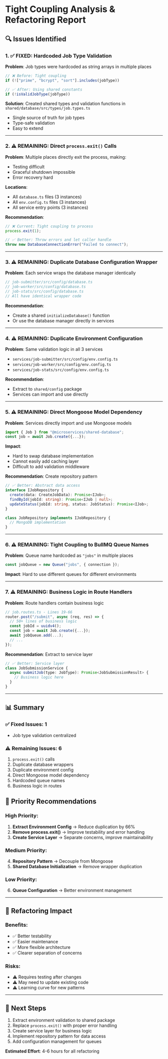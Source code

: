 # Tight Coupling Analysis & Refactoring Report

## 🔍 Issues Identified

### 1. ✅ **FIXED: Hardcoded Job Type Validation**
**Problem**: Job types were hardcoded as string arrays in multiple places
```typescript
// ❌ Before: Tight coupling
if (!["prime", "bcrypt", "sort"].includes(jobType))

// ✅ After: Using shared constants
if (!isValidJobType(jobType))
```

**Solution**: Created shared types and validation functions in `shared/database/src/types/job.types.ts`
- Single source of truth for job types
- Type-safe validation
- Easy to extend

---

### 2. ⚠️ **REMAINING: Direct `process.exit()` Calls**
**Problem**: Multiple places directly exit the process, making:
- Testing difficult
- Graceful shutdown impossible
- Error recovery hard

**Locations**:
- All `database.ts` files (3 instances)
- All `env.config.ts` files (3 instances)  
- All service entry points (3 instances)

**Recommendation**: 
```typescript
// ❌ Current: Tight coupling to process
process.exit(1);

// ✅ Better: Throw errors and let caller handle
throw new DatabaseConnectionError("Failed to connect");
```

---

### 3. ⚠️ **REMAINING: Duplicate Database Configuration Wrapper**
**Problem**: Each service wraps the database manager identically
```typescript
// job-submitter/src/config/database.ts
// job-worker/src/config/database.ts  
// job-stats/src/config/database.ts
// All have identical wrapper code
```

**Recommendation**: 
- Create a shared `initializeDatabase()` function
- Or use the database manager directly in services

---

### 4. ⚠️ **REMAINING: Duplicate Environment Configuration**
**Problem**: Same validation logic in all 3 services
- `services/job-submitter/src/config/env.config.ts`
- `services/job-worker/src/config/env.config.ts`
- `services/job-stats/src/config/env.config.ts`

**Recommendation**: 
- Extract to `shared/config` package
- Services can import and use directly

---

### 5. ⚠️ **REMAINING: Direct Mongoose Model Dependency**
**Problem**: Services directly import and use Mongoose models
```typescript
import { Job } from "@microservices/shared-database";
const job = await Job.create({...});
```

**Impact**: 
- Hard to swap database implementation
- Cannot easily add caching layer
- Difficult to add validation middleware

**Recommendation**: Create repository pattern
```typescript
// ✅ Better: Abstract data access
interface IJobRepository {
  create(data: CreateJobData): Promise<IJob>;
  findById(jobId: string): Promise<IJob | null>;
  updateStatus(jobId: string, status: JobStatus): Promise<IJob>;
}

class JobRepository implements IJobRepository {
  // MongoDB implementation
}
```

---

### 6. ⚠️ **REMAINING: Tight Coupling to BullMQ Queue Names**
**Problem**: Queue name hardcoded as `"jobs"` in multiple places
```typescript
const jobQueue = new Queue("jobs", { connection });
```

**Impact**: Hard to use different queues for different environments

---

### 7. ⚠️ **REMAINING: Business Logic in Route Handlers**
**Problem**: Route handlers contain business logic
```typescript
// job.routes.ts - Lines 19-66
router.post("/submit", async (req, res) => {
  // 50+ lines of business logic
  const jobId = uuidv4();
  const job = await Job.create({...});
  await jobQueue.add(...);
  // ...
});
```

**Recommendation**: Extract to service layer
```typescript
// ✅ Better: Service layer
class JobSubmissionService {
  async submitJob(type: JobType): Promise<JobSubmissionResult> {
    // Business logic here
  }
}
```

---

## 📊 Summary

### ✅ Fixed Issues: 1
- Job type validation centralized

### ⚠️ Remaining Issues: 6
1. `process.exit()` calls
2. Duplicate database wrappers
3. Duplicate environment config
4. Direct Mongoose model dependency
5. Hardcoded queue names
6. Business logic in routes

## 🎯 Priority Recommendations

### High Priority:
1. **Extract Environment Config** → Reduce duplication by 66%
2. **Remove process.exit()** → Improve testability and error handling
3. **Create Service Layer** → Separate concerns, improve maintainability

### Medium Priority:
4. **Repository Pattern** → Decouple from Mongoose
5. **Shared Database Initialization** → Remove wrapper duplication

### Low Priority:
6. **Queue Configuration** → Better environment management

---

## 🔧 Refactoring Impact

### Benefits:
- ✅ Better testability
- ✅ Easier maintenance
- ✅ More flexible architecture
- ✅ Clearer separation of concerns

### Risks:
- ⚠️ Requires testing after changes
- ⚠️ May need to update existing code
- ⚠️ Learning curve for new patterns

---

## 📝 Next Steps

1. Extract environment validation to shared package
2. Replace `process.exit()` with proper error handling
3. Create service layer for business logic
4. Implement repository pattern for data access
5. Add configuration management for queues

**Estimated Effort**: 4-6 hours for all refactoring
